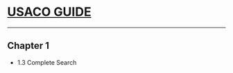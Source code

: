 # [**USACO GUIDE**](https://usaco.guide/)
----------------------------------------------------
## Chapter 1
 + 1.3 Complete Search
